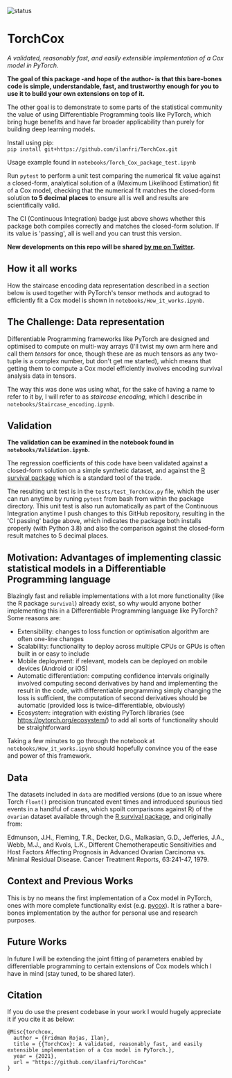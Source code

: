 ![status](https://github.com/ilanfri/TorchCox/workflows/CI/badge.svg "CI build status")

# TorchCox


_A validated, reasonably fast, and easily extensible implementation of a Cox model in PyTorch._

**The goal of this package -and hope of the author- is that this bare-bones code is simple, understandable, fast, and trustworthy enough for you to use it to build your own extensions on top of it.**

The other goal is to demonstrate to some parts of the statistical community the value of using Differentiable Programming tools like PyTorch, which bring huge benefits and have far broader applicability than purely for building deep learning models.

Install using pip:  
`pip install git+https://github.com/ilanfri/TorchCox.git`

Usage example found in `notebooks/Torch_Cox_package_test.ipynb`

Run `pytest` to perform a unit test comparing the numerical fit value against a closed-form, analytical solution of a (Maximum Likelihood Estimation) fit of a Cox model, checking that the numerical fit matches the closed-form solution **to 5 decimal places** to ensure all is well and results are scientifically valid.

The CI (Continuous Integration) badge just above shows whether this package both compiles correctly and matches the closed-form solution. If its value is 'passing', all is well and you can trust this version.  

**New developments on this repo will be shared [by me on Twitter](https://twitter.com/irfnali1).**


## How it all works

How the staircase encoding data representation described in a section below is used together with PyTorch's tensor methods and autograd to efficiently fit a Cox model is shown in `notebooks/How_it_works.ipynb`.


## The Challenge: Data representation

Differentiable Programming frameworks like PyTorch are designed and optimised to compute on multi-way arrays (I'll twist my own arm here and call them _tensors_ for once, though these are as much tensors as any two-tuple is a complex number, but don't get me started), which means that getting them to compute a Cox model efficiently involves encoding survival analysis data in tensors.

The way this was done was using what, for the sake of having a name to refer to it by, I will refer to as _staircase encoding_, which I describe in `notebooks/Staircase_encoding.ipynb`.



## Validation

**The validation can be examined in the notebook found in `notebooks/Validation.ipynb`.**

The regression coefficients of this code have been validated against a closed-form solution on a simple synthetic dataset, and against the [R survival package](https://stat.ethz.ch/R-manual/R-devel/library/survival/html/00Index.html) which is a standard tool of the trade.  

The resulting unit test is in the `tests/test_TorchCox.py` file, which the user can run anytime by runing `pytest` from bash from within the package directory. This unit test is also run automatically as part of the Continuous Integration anytime I push changes to this GitHub repository, resulting in the 'CI passing' badge above, which indicates the package both installs properly (with Python 3.8) and also the comparison against the closed-form result matches to 5 decimal places.



## Motivation: Advantages of implementing classic statistical models in a Differentiable Programming language

Blazingly fast and reliable implementations with a lot more functionality (like the R package `survival`) already exist, so why would anyone bother implementing this in a Differentiable Programming language like PyTorch? Some reasons are:

- Extensibility: changes to loss function or optimisation algorithm are often one-line changes
- Scalability: functionality to deploy across multiple CPUs or GPUs is often built in or easy to include
- Mobile deployment: if relevant, models can be deployed on mobile devices (Android or iOS)
- Automatic differentiation: computing confidence intervals originally involved computing second derivatives by hand and implementing the result in the code, with differentiable programming simply changing the loss is sufficient, the computation of second derivatives should be automatic (provided loss is twice-differentiable, obviously)
- Ecosystem: integration with existing PyTorch libraries (see https://pytorch.org/ecosystem/) to add all sorts of functionality should be straightforward 

Taking a few minutes to go through the notebook at `notebooks/How_it_works.ipynb` should hopefully convince you of the ease and power of this framework.



## Data

The datasets included in `data` are modified versions (due to an issue where Torch `float()` precision truncated event times and introduced spurious tied events in a handful of cases, which spoilt comparisons against R) of the `ovarian` dataset available through the [R survival package](https://stat.ethz.ch/R-manual/R-devel/library/survival/html/ovarian.html), and originally from:  

Edmunson, J.H., Fleming, T.R., Decker, D.G., Malkasian, G.D., Jefferies, J.A., Webb, M.J., and Kvols, L.K., Different Chemotherapeutic Sensitivities and Host Factors Affecting Prognosis in Advanced Ovarian Carcinoma vs. Minimal Residual Disease. Cancer Treatment Reports, 63:241-47, 1979.


## Context and Previous Works

This is by no means the first implementation of a Cox model in PyTorch, ones with more complete functionality exist (e.g. [pycox](https://github.com/havakv/pycox)). It is rather a bare-bones implementation by the author for personal use and research purposes. 

## Future Works

In future I will be extending the joint fitting of parameters enabled by differentiable programming to certain extensions of Cox models which I have in mind (stay tuned, to be shared later).  



## Citation

If you do use the present codebase in your work I would hugely appreciate it if you cite it as below:  
```
@Misc{torchcox,
  author = {Fridman Rojas, Ilan},
  title = {{TorchCox}: A validated, reasonably fast, and easily extensible implementation of a Cox model in PyTorch.},
  year = {2021},
  url = "https://github.com/ilanfri/TorchCox"
}
```